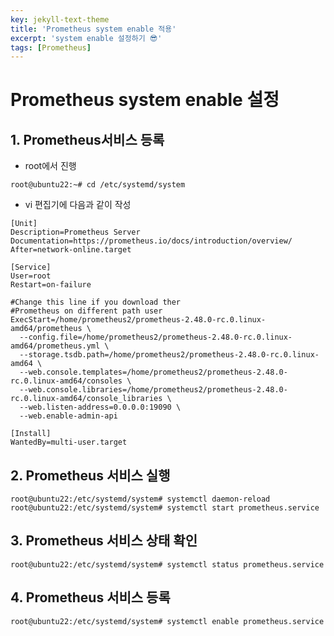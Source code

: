 ```yaml
---
key: jekyll-text-theme
title: 'Prometheus system enable 적용'
excerpt: 'system enable 설정하기 😎'
tags: [Prometheus]
---
```


# Prometheus system enable 설정

## 1. Prometheus서비스 등록

* root에서 진행

```
root@ubuntu22:~# cd /etc/systemd/system
```

* vi 편집기에 다음과 같이 작성

```
[Unit]
Description=Prometheus Server
Documentation=https://prometheus.io/docs/introduction/overview/
After=network-online.target

[Service]
User=root
Restart=on-failure

#Change this line if you download ther
#Prometheus on different path user
ExecStart=/home/prometheus2/prometheus-2.48.0-rc.0.linux-amd64/prometheus \
  --config.file=/home/prometheus2/prometheus-2.48.0-rc.0.linux-amd64/prometheus.yml \
  --storage.tsdb.path=/home/prometheus2/prometheus-2.48.0-rc.0.linux-amd64 \
  --web.console.templates=/home/prometheus2/prometheus-2.48.0-rc.0.linux-amd64/consoles \
  --web.console.libraries=/home/prometheus2/prometheus-2.48.0-rc.0.linux-amd64/console_libraries \
  --web.listen-address=0.0.0.0:19090 \
  --web.enable-admin-api

[Install]
WantedBy=multi-user.target
```

## 2. Prometheus 서비스 실행

```
root@ubuntu22:/etc/systemd/system# systemctl daemon-reload
root@ubuntu22:/etc/systemd/system# systemctl start prometheus.service 
```

## 3. Prometheus 서비스 상태 확인

```
root@ubuntu22:/etc/systemd/system# systemctl status prometheus.service
```

## 4. Prometheus 서비스 등록

```
root@ubuntu22:/etc/systemd/system# systemctl enable prometheus.service
```
